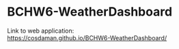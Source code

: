 # BCHW6-WeatherDashboard  

Link to web application:  
https://cosdaman.github.io/BCHW6-WeatherDashboard/
